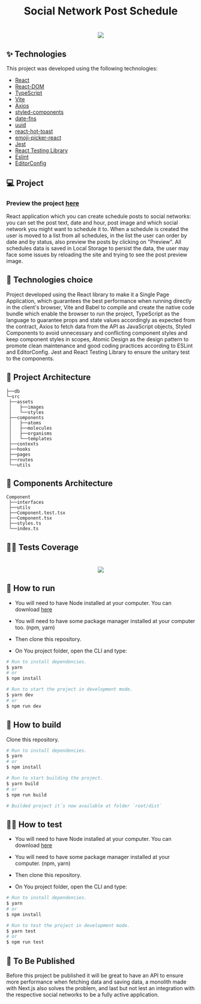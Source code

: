 <h1 align="center">Social Network Post Schedule</h1>

<h1 align="center"><img src="./screenshots/labs.png" /></h1>

## ✨ Technologies

This project was developed using the following technologies:

- [React](https://pt-br.reactjs.org/)
- [React-DOM](https://pt-br.reactjs.org/docs/react-dom.html)
- [TypeScript](https://www.typescriptlang.org/)
- [Vite](https://vitejs.dev/)
- [Axios](https://axios-http.com/docs/intro)
- [styled-components](https://www.styled-components.com/)
- [date-fns](https://date-fns.org/)
- [uuid](https://www.uuidgenerator.net/)
- [react-hot-toast](https://react-hot-toast.com/)
- [emoji-picker-react](https://github.com/missive/emoji-mart)
- [Jest](https://jestjs.io/pt-BR/)
- [React Testing Library](https://testing-library.com/docs/react-testing-library/intro/)
- [Eslint](https://eslint.org/)
- [EditorConfig](https://editorconfig.org/)

## 💻 Project

### Preview the project [here](https://vigilant-tesla-40af37.netlify.app/)

React application which you can create schedule posts to social networks: you can set the post text, date and hour, post image and which social network you might want to schedule it to. When a schedule is created the user is moved to a list from all schedules, in the list the user can order by date and by status, also preview the posts by clicking on "Preview". All schedules data is saved in Local Storage to persist the data, the user may face some issues by reloading the site and trying to see the post preview image.

## 🔧 Technologies choice

Project developed using the React library to make it a Single Page Application, which guarantees the best performance when running directly in the client's browser, Vite and Babel to compile and create the native code bundle which enable the browser to run the project, TypeScript as the language to guarantee props and state values accordingly as expected from the contract, Axios to fetch data from the API as JavaScript objects, Styled Components to avoid unnecessary and conflicting component styles and keep component styles in scopes, Atomic Design as the design pattern to promote clean maintenance and good coding practices according to ESLint and EditorConfig. Jest and React Testing Library to ensure the unitary test to the components.

 ## 🔨 Project Architecture

 ```
├──db
└─src
  ├──assets
  │   ├──images
  │   └──styles
  ├──components
  │   ├──atoms
  │   ├──molecules
  │   ├──organisms
  │   └──templates
  ├──contexts
  ├──hooks
  ├──pages
  ├──routes
  └──utils
 ```

 ## 🧪 Components Architecture

 ```
 Component
  ├──interfaces
  ├──utils
  ├──Component.test.tsx
  ├──Component.tsx
  ├──styles.ts
  └──index.ts
 ```

  ## 👷‍♀️ Tests Coverage

 <h1 align="center"><img src="./screenshots/coverage.png" /></h1>

## 🚀 How to run

- You will need to have Node installed at your computer.
You can download [here](https://nodejs.org/en/)

- You will need to have some package manager installed at your computer too. (npm, yarn)

- Then clone this repository.

- On You project folder, open the CLI and type:
```bash
# Run to install dependencies.
$ yarn
# or
$ npm install

# Run to start the project in development mode.
$ yarn dev
# or
$ npm run dev
```

## 🚧 How to build

Clone this repository.
```bash
# Run to install dependencies.
$ yarn
# or
$ npm install

# Run to start building the project.
$ yarn build
# or
$ npm run build

# Builded project it´s now available at folder `root/dist`
```

## 👷‍♀️ How to test

- You will need to have Node installed at your computer.
You can download [here](https://nodejs.org/en/)

- You will need to have some package manager installed at your computer. (npm, yarn)

- Then clone this repository.

- On You project folder, open the CLI and type:
```bash
# Run to install dependencies.
$ yarn
# or
$ npm install

# Run to test the project in development mode.
$ yarn test
# or
$ npm run test
```

## 💎 To Be Published

Before this project be published it will be great to have an API to ensure more performance when fetching data and saving data, a monolith made with Next.js also solves the problem, and last but not lest an integration with the respective social networks to be a fully active application.
